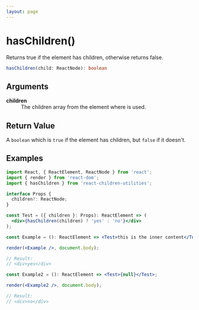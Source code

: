 ```yaml
---
layout: page
---
```


# hasChildren()

Returns true if the element has children, otherwise returns false.

```typescript
hasChildren(child: ReactNode): boolean
```

## Arguments

<dl>
  <dt><b>children</b></dt>
  <dd>The children array from the element where is used.</dd>
</dl>

## Return Value

A `boolean` which is `true` if the element has children, but `false` if it doesn't.

## Examples

```jsx
import React, { ReactElement, ReactNode } from 'react';
import { render } from 'react-dom';
import { hasChildren } from 'react-children-utilities';

interface Props {
  children?: ReactNode;
}

const Test = ({ children }: Props): ReactElement => (
  <div>{hasChildren(children) ? 'yes' : 'no'}</div>
);

const Example = (): ReactElement => <Test>this is the inner content</Test>;

render(<Example />, document.body);

// Result:
// <div>yes</div>

const Example2 = (): ReactElement => <Test>{null}</Test>;

render(<Example2 />, document.body);

// Result:
// <div>no</div>
```
